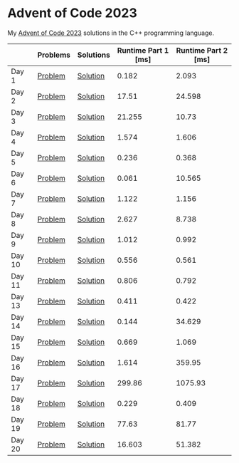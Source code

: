 # Advent of Code 2023

My [Advent of Code 2023](https://adventofcode.com/2023) solutions in the C++ programming language.

||Problems|Solutions|Runtime Part 1 [ms]|Runtime Part 2 [ms]|
|-|-|-|-|-|
|Day 1|[Problem](https://adventofcode.com/2023/day/1)|[Solution](Day01/main.cpp)|0.182|2.093|
|Day 2|[Problem](https://adventofcode.com/2023/day/2)|[Solution](Day02/main.cpp)|17.51|24.598|
|Day 3|[Problem](https://adventofcode.com/2023/day/3)|[Solution](Day03/main.cpp)|21.255|10.73|
|Day 4|[Problem](https://adventofcode.com/2023/day/4)|[Solution](Day04/main.cpp)|1.574|1.606|
|Day 5|[Problem](https://adventofcode.com/2023/day/5)|[Solution](Day05/main.cpp)|0.236|0.368|
|Day 6|[Problem](https://adventofcode.com/2023/day/6)|[Solution](Day06/main.cpp)|0.061|10.565|
|Day 7|[Problem](https://adventofcode.com/2023/day/7)|[Solution](Day07/main.cpp)|1.122|1.156|
|Day 8|[Problem](https://adventofcode.com/2023/day/8)|[Solution](Day08/main.cpp)|2.627|8.738|
|Day 9|[Problem](https://adventofcode.com/2023/day/9)|[Solution](Day09/main.cpp)|1.012|0.992|
|Day 10|[Problem](https://adventofcode.com/2023/day/10)|[Solution](Day10/main.cpp)|0.556|0.561|
|Day 11|[Problem](https://adventofcode.com/2023/day/11)|[Solution](Day11/main.cpp)|0.806|0.792|
|Day 13|[Problem](https://adventofcode.com/2023/day/13)|[Solution](Day13/main.cpp)|0.411|0.422|
|Day 14|[Problem](https://adventofcode.com/2023/day/14)|[Solution](Day14/main.cpp)|0.144|34.629|
|Day 15|[Problem](https://adventofcode.com/2023/day/15)|[Solution](Day15/main.cpp)|0.669|1.069|
|Day 16|[Problem](https://adventofcode.com/2023/day/16)|[Solution](Day16/main.cpp)|1.614|359.95|
|Day 17|[Problem](https://adventofcode.com/2023/day/17)|[Solution](Day17/main.cpp)|299.86|1075.93|
|Day 18|[Problem](https://adventofcode.com/2023/day/18)|[Solution](Day18/main.cpp)|0.229|0.409|
|Day 19|[Problem](https://adventofcode.com/2023/day/19)|[Solution](Day19/main.cpp)|77.63|81.77|
|Day 20|[Problem](https://adventofcode.com/2023/day/20)|[Solution](Day20/main.cpp)|16.603|51.382|